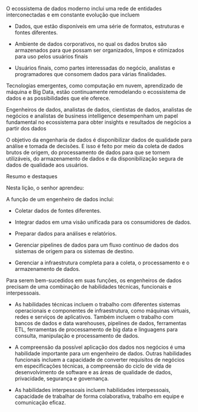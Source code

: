 O ecossistema de dados moderno inclui uma rede de entidades interconectadas e em constante evolução que incluem

- Dados, que estão disponíveis em uma série de formatos, estruturas e fontes diferentes.
    
- Ambiente de dados corporativos, no qual os dados brutos são armazenados para que possam ser organizados, limpos e otimizados para uso pelos usuários finais
    
- Usuários finais, como partes interessadas do negócio, analistas e programadores que consomem dados para várias finalidades.
    

Tecnologias emergentes, como computação em nuvem, aprendizado de máquina e Big Data, estão continuamente remodelando o ecossistema de dados e as possibilidades que ele oferece.

Engenheiros de dados, analistas de dados, cientistas de dados, analistas de negócios e analistas de business intelligence desempenham um papel fundamental no ecossistema para obter insights e resultados de negócios a partir dos dados

O objetivo da engenharia de dados é disponibilizar dados de qualidade para análise e tomada de decisões. E isso é feito por meio da coleta de dados brutos de origem, do processamento de dados para que se tornem utilizáveis, do armazenamento de dados e da disponibilização segura de dados de qualidade aos usuários.


Resumo e destaques

Nesta lição, o senhor aprendeu:

A função de um engenheiro de dados inclui:

- Coletar dados de fontes diferentes.
    
- Integrar dados em uma visão unificada para os consumidores de dados.
    
- Preparar dados para análises e relatórios.
    
- Gerenciar pipelines de dados para um fluxo contínuo de dados dos sistemas de origem para os sistemas de destino.
    
- Gerenciar a infraestrutura completa para a coleta, o processamento e o armazenamento de dados.
    

Para serem bem-sucedidos em suas funções, os engenheiros de dados precisam de uma combinação de habilidades técnicas, funcionais e interpessoais.

- As habilidades técnicas incluem o trabalho com diferentes sistemas operacionais e componentes de infraestrutura, como máquinas virtuais, redes e serviços de aplicativos. Também incluem o trabalho com bancos de dados e data warehouses, pipelines de dados, ferramentas ETL, ferramentas de processamento de big data e linguagens para consulta, manipulação e processamento de dados.
    
- A compreensão da possível aplicação dos dados nos negócios é uma habilidade importante para um engenheiro de dados. Outras habilidades funcionais incluem a capacidade de converter requisitos de negócios em especificações técnicas, a compreensão do ciclo de vida de desenvolvimento de software e as áreas de qualidade de dados, privacidade, segurança e governança.
    
- As habilidades interpessoais incluem habilidades interpessoais, capacidade de trabalhar de forma colaborativa, trabalho em equipe e comunicação eficaz.